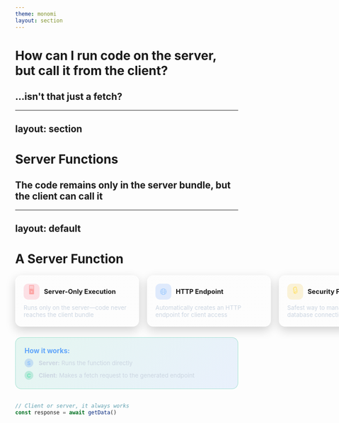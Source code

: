 ```yaml
---
theme: monomi
layout: section
---
```


# How can I run code on the server, but call it from the client?

## ...isn't that just a fetch?

---
layout: section
---

# Server Functions

## The code remains only in the server bundle, but the client can call it

---
layout: default
---

# A Server Function

<div style="display:grid;grid-template-columns:repeat(3,minmax(280px,1fr));gap:18px;margin-top:20px;align-items:stretch">
  <div style="background:linear-gradient(180deg,rgba(255,255,255,.08),rgba(255,255,255,.02));border:1px solid rgba(255,255,255,.12);border-radius:14px;padding:18px;backdrop-filter:blur(3px);box-shadow:0 8px 22px rgba(0,0,0,.18)">
    <div style="display:flex;align-items:center;gap:10px;margin-bottom:10px">
      <div style="width:36px;height:36px;border-radius:10px;display:flex;align-items:center;justify-content:center;background:rgba(244,63,94,.15);color:#fca5a5;font-size:20px">🖥️</div>
      <h3 style="margin:0;font-size:1.05em">Server-Only Execution</h3>
    </div>
    <p style="margin:0;color:#cbd5e1;font-size:.95em">Runs only on the server—code never reaches the client bundle</p>
  </div>

  <div style="background:linear-gradient(180deg,rgba(255,255,255,.08),rgba(255,255,255,.02));border:1px solid rgba(255,255,255,.12);border-radius:14px;padding:18px;backdrop-filter:blur(3px);box-shadow:0 8px 22px rgba(0,0,0,.18)">
    <div style="display:flex;align-items:center;gap:10px;margin-bottom:10px">
      <div style="width:36px;height:36px;border-radius:10px;display:flex;align-items:center;justify-content:center;background:rgba(59,130,246,.15);color:#93c5fd;font-size:20px">🌐</div>
      <h3 style="margin:0;font-size:1.05em">HTTP Endpoint</h3>
    </div>
    <p style="margin:0;color:#cbd5e1;font-size:.95em">Automatically creates an HTTP endpoint for client access</p>
  </div>


  <div style="background:linear-gradient(180deg,rgba(255,255,255,.08),rgba(255,255,255,.02));border:1px solid rgba(255,255,255,.12);border-radius:14px;padding:18px;backdrop-filter:blur(3px);box-shadow:0 8px 22px rgba(0,0,0,.18)">
    <div style="display:flex;align-items:center;gap:10px;margin-bottom:10px">
      <div style="width:36px;height:36px;border-radius:10px;display:flex;align-items:center;justify-content:center;background:rgba(234,179,8,.15);color:#fde68a;font-size:20px">🔒</div>
      <h3 style="margin:0;font-size:1.05em">Security First</h3>
    </div>
    <p style="margin:0;color:#cbd5e1;font-size:.95em">Safest way to manage secrets & database connections</p>
  </div>
</div>

<div style="background:linear-gradient(135deg,rgba(16,185,129,.1),rgba(59,130,246,.1));border:1px solid rgba(16,185,129,.3);border-radius:14px;padding:20px;margin-top:24px">
  <h4 style="margin:0 0 8px 0;color:#60a5fa;font-size:1.1em">How it works:</h4>
  <div style="display:flex;flex-direction:column;gap:8px">
    <div style="display:flex;align-items:center;gap:12px">
      <div style="width:20px;height:20px;border-radius:50%;display:flex;align-items:center;justify-content:center;background:rgba(59,130,246,.2);color:#93c5fd;font-size:12px;font-weight:bold">S</div>
      <span style="color:#cbd5e1;font-size:.95em"><strong>Server:</strong> Runs the function directly</span>
    </div>
    <div style="display:flex;align-items:center;gap:12px">
      <div style="width:20px;height:20px;border-radius:50%;display:flex;align-items:center;justify-content:center;background:rgba(16,185,129,.2);color:#6ee7b7;font-size:12px;font-weight:bold">C</div>
      <span style="color:#cbd5e1;font-size:.95em"><strong>Client:</strong> Makes a fetch request to the generated endpoint</span>
    </div>
  </div>
</div>

<br />

```ts
// Client or server, it always works
const response = await getData()
```